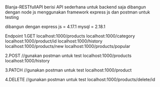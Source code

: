 Blanja-RESTfullAPI 
berisi API sederhana untuk backend saja dibangun dengan node js menggunakan framework express js dan postman untuk testing

dibangun dengan 
express js = 4.17.1
mysql = 2.18.1

Endpoint
1.GET
localhost:1000/products
localhost:1000/category
localhost:1000/product/id
localhost:1000/history
localhost:1000/products/new
localhost:1000/products/popular

2.POST //gunakan postman untuk test
localhost:1000/products
localhost:1000/history

3.PATCH //gunakan postman untuk test
localhost:1000/product

4.DELETE //gunakan postman untuk test
localhost:1000/products/delete/id

